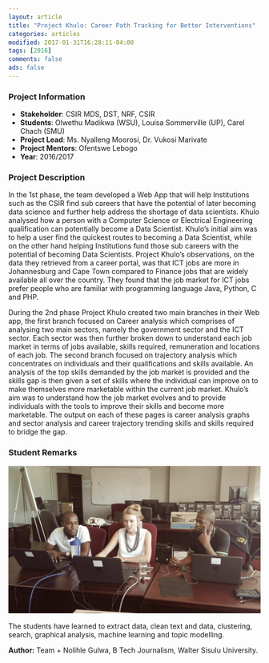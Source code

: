 ```yaml
---
layout: article
title: "Project Khulo: Career Path Tracking for Better Interventions"
categories: articles
modified: 2017-01-31T16:28:11-04:00
tags: [2016]
comments: false
ads: false
---
```



### Project Information

* **Stakeholder**: CSIR MDS, DST, NRF, CSIR
* **Students**: Olwethu Madikwa (WSU), Louisa Sommerville (UP), Carel Chach (SMU)
* **Project Lead**: Ms. Nyalleng Moorosi, Dr. Vukosi Marivate
* **Project Mentors**: Ofentswe Lebogo
* **Year**: 2016/2017

### Project Description

In the 1st  phase, the team developed a Web App that will help Institutions such as the CSIR find sub careers that have the potential of later becoming data science and further help address the shortage of data scientists. Khulo analysed how a person with a Computer Science or Electrical Engineering qualification can potentially become a Data Scientist. Khulo’s initial aim was to help a user find the quickest routes to becoming a Data Scientist, while on the other hand helping Institutions fund those sub careers with the potential of becoming Data Scientists. Project Khulo’s observations, on the data they retrieved from a career portal, was that ICT jobs are more in Johannesburg and Cape Town compared to Finance jobs that are widely available all over the country. They found that the job market for ICT jobs prefer people who are familiar with programming language Java, Python, C and PHP.

During the 2nd  phase Project Khulo created two main branches in their Web app, the first branch focused on Career analysis which comprises of analysing two main sectors, namely the government sector and the ICT sector. Each sector was then further broken down to understand each job market in terms of jobs available, skills required, remuneration and locations of each job. The  second branch focused on trajectory analysis which concentrates on individuals and their qualifications and skills available. An analysis of the top skills demanded by the job market is provided and the skills gap is then given a set of skills where the individual can improve on to make themselves more marketable within the current job market. Khulo’s aim was to understand how the job market evolves and to provide individuals with the tools to improve their skills and become more marketable. The output on each of these pages is career analysis graphs and sector analysis and career trajectory trending skills and skills required to bridge the gap.

### Student Remarks

![Team](/images/project-khulo-team.jpg)

The students have learned to extract data, clean text and data, clustering, search, graphical analysis, machine learning and topic modelling.

**Author:** Team + Nolihle Gulwa, B Tech Journalism, Walter Sisulu University.

